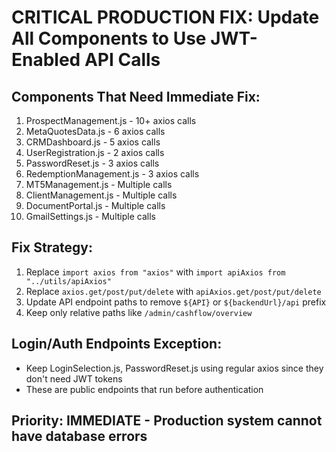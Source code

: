 # CRITICAL PRODUCTION FIX: Update All Components to Use JWT-Enabled API Calls

## Components That Need Immediate Fix:
1. ProspectManagement.js - 10+ axios calls
2. MetaQuotesData.js - 6 axios calls  
3. CRMDashboard.js - 5 axios calls
4. UserRegistration.js - 2 axios calls
5. PasswordReset.js - 3 axios calls
6. RedemptionManagement.js - 3 axios calls
7. MT5Management.js - Multiple calls
8. ClientManagement.js - Multiple calls
9. DocumentPortal.js - Multiple calls
10. GmailSettings.js - Multiple calls

## Fix Strategy:
1. Replace `import axios from "axios"` with `import apiAxios from "../utils/apiAxios"`
2. Replace `axios.get/post/put/delete` with `apiAxios.get/post/put/delete`
3. Update API endpoint paths to remove `${API}` or `${backendUrl}/api` prefix
4. Keep only relative paths like `/admin/cashflow/overview`

## Login/Auth Endpoints Exception:
- Keep LoginSelection.js, PasswordReset.js using regular axios since they don't need JWT tokens
- These are public endpoints that run before authentication

## Priority: IMMEDIATE - Production system cannot have database errors